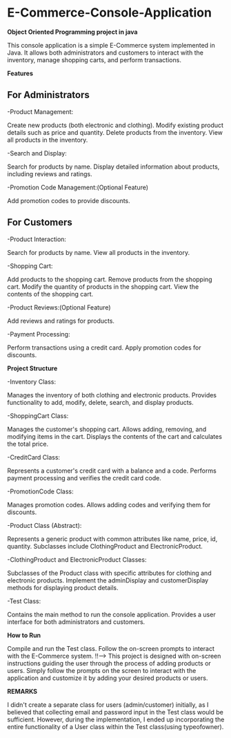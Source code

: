 # E-Commerce-Console-Application #
**Object Oriented Programming project in java**


This console application is a simple E-Commerce system implemented in Java. 
It allows both administrators and customers to interact with the inventory, 
manage shopping carts, and perform transactions.

**Features**
## For Administrators

-Product Management:

Create new products (both electronic and clothing).
Modify existing product details such as price and quantity.
Delete products from the inventory.
View all products in the inventory.

-Search and Display:

Search for products by name.
Display detailed information about products, including reviews and ratings.

-Promotion Code Management:(Optional Feature)

Add promotion codes to provide discounts.

## For Customers

-Product Interaction:

Search for products by name.
View all products in the inventory.

-Shopping Cart:

Add products to the shopping cart.
Remove products from the shopping cart.
Modify the quantity of products in the shopping cart.
View the contents of the shopping cart.

-Product Reviews:(Optional Feature)

Add reviews and ratings for products.

-Payment Processing:

Perform transactions using a credit card.
Apply promotion codes for discounts.


**Project Structure**

-Inventory Class:

Manages the inventory of both clothing and electronic products.
Provides functionality to add, modify, delete, search, and display products.

-ShoppingCart Class:

Manages the customer's shopping cart.
Allows adding, removing, and modifying items in the cart.
Displays the contents of the cart and calculates the total price.

-CreditCard Class:

Represents a customer's credit card with a balance and a code.
Performs payment processing and verifies the credit card code.

-PromotionCode Class:

Manages promotion codes.
Allows adding codes and verifying them for discounts.

-Product Class (Abstract):

Represents a generic product with common attributes like name, price, id, quantity.
Subclasses include ClothingProduct and ElectronicProduct.

-ClothingProduct and ElectronicProduct Classes:

Subclasses of the Product class with specific attributes for clothing and electronic products.
Implement the adminDisplay and customerDisplay methods for displaying product details.

-Test Class:

Contains the main method to run the console application.
Provides a user interface for both administrators and customers.
             
**How to Run**

Compile and run the Test class.
Follow the on-screen prompts to interact with the E-Commerce system.
 !!--> This project is designed with on-screen instructions guiding the user through the process of adding products or users. 
    Simply follow the prompts on the screen to interact with the application and customize it by adding your desired products or users.
 		
**REMARKS**

I didn't create a separate class for users (admin/customer) initially, as I believed that collecting email and password input 
in the Test class would be sufficient. However, during the implementation, I ended up incorporating the entire functionality 
of a User class within the Test class(using typeofowner).







